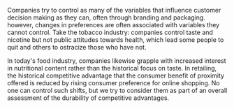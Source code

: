
Companies try to control as many of the variables that influence customer decision making as they can, often through branding and packaging. however, changes in preferences are often associated with variables they cannot control. Take the tobacco industry: companies control taste and nicotine but not public attitudes towards health, which lead some people to quit and others to ostracize those who have not.

In today's food industry, companies likewise grapple with increased interest in nutritional content rather than the historical focus on taste.  In retailing, the historical competitive advantage that the consumer benefit of proximity offered is reduced by rising consumer preference for online shopping. No one can control such shifts, but we try to consider them as part of an overall assessment of the durability of competitive advantages.
